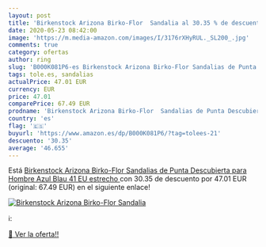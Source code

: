 ```yaml
---
layout: post
title: 'Birkenstock Arizona Birko-Flor  Sandalia al 30.35 % de descuento'
date: 2020-05-23 08:42:00
image: 'https://m.media-amazon.com/images/I/3176rXHyRUL._SL200_.jpg'
comments: true
category: ofertas
author: ring
slug: 'B000K081P6-es Birkenstock Arizona Birko-Flor Sandalias de Punta...'
tags: tole.es, sandalias
actualPrice: 47.01 EUR
currency: EUR
price: 47.01
comparePrice: 67.49 EUR
prodname: 'Birkenstock Arizona Birko-Flor  Sandalias de Punta Descubierta para Hombre  Azul  Blau   41 EU   estrecho '
country: 'es'
flag: '🇪🇸'
buyurl: 'https://www.amazon.es/dp/B000K081P6/?tag=tolees-21'
descuento: '30.35'
average: '46.655'
---
```


Está [Birkenstock Arizona Birko-Flor  Sandalias de Punta Descubierta para Hombre  Azul  Blau   41 EU   estrecho ](https://www.amazon.es/dp/B000K081P6/?tag=tolees-21) con 30.35 de descuento por 47.01 EUR (original: 67.49 EUR) en el siguiente enlace!

[![Birkenstock Arizona Birko-Flor  Sandalia](https://m.media-amazon.com/images/I/3176rXHyRUL._SL200_.jpg)](https://www.amazon.es/dp/B000K081P6/?tag=tolees-21)

ℹ️:


[🛒 Ver la oferta!!](https://www.amazon.es/dp/B000K081P6/?tag=tolees-21)
